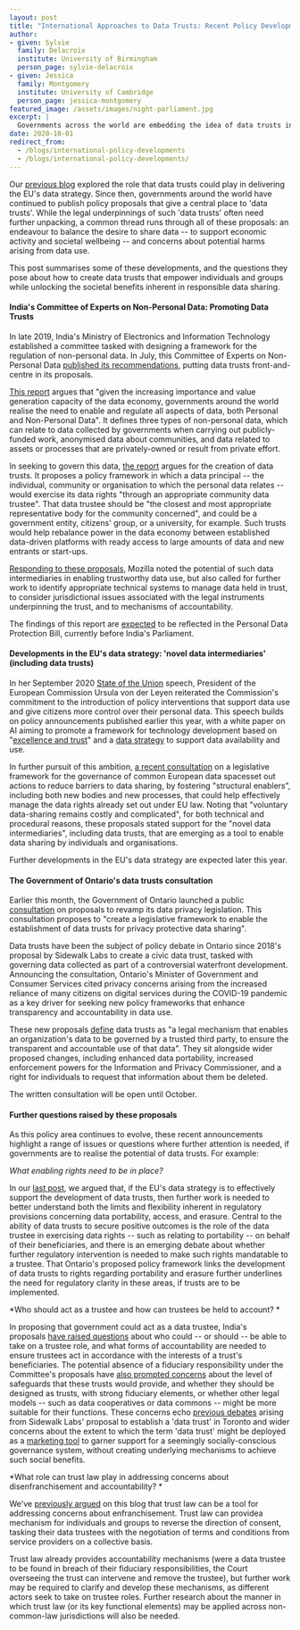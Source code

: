 ```yaml
---
layout: post
title: "International Approaches to Data Trusts: Recent Policy Developments from India, Canada and the EU"
author:
- given: Sylvie
  family: Delacroix
  institute: University of Birmingham
  person_page: sylvie-delacroix
- given: Jessica
  family: Montgomery
  institute: University of Cambridge
  person_page: jessica-montgomery
featured_image: /assets/images/night-parliament.jpg
excerpt: |
  Governments across the world are embedding the idea of data trusts in policy developments. This post reviews recent policy proposals from India, Canada and the EU.
date: 2020-10-01
redirect_from:
  - /blogs/international-policy-developments
  - /blogs/international-policy-developments/
---
```


Our [previous
blog](https://datatrusts.uk/blogs/data-trusts-and-the-eu-data-strategy)
explored the role that data trusts could play in delivering the EU's
data strategy. Since then, governments around the world have continued
to publish policy proposals that give a central place to 'data trusts'.
While the legal underpinnings of such 'data trusts' often need further
unpacking, a common thread runs through all of these proposals: an
endeavour to balance the desire to share data -- to support economic
activity and societal wellbeing -- and concerns about potential harms
arising from data use. 

This post summarises some of these developments, and the questions they
pose about how to create data trusts that empower individuals and groups
while unlocking the societal benefits inherent in responsible data
sharing.

#### India's Committee of Experts on Non-Personal Data: Promoting Data Trusts

In late 2019, India's Ministry of Electronics and Information Technology
established a committee tasked with designing a framework for the
regulation of non-personal data. In July, this Committee of Experts on
Non-Personal Data [published its
recommendations](https://ourgovdotin.files.wordpress.com/2020/07/kris-gopalakrishnan-committee-report-on-non-personal-data-governance-framework.pdf),
putting data trusts front-and-centre in its proposals. 

[This
report](https://ourgovdotin.files.wordpress.com/2020/07/kris-gopalakrishnan-committee-report-on-non-personal-data-governance-framework.pdf) argues that
"given the increasing importance and value generation capacity of the
data economy, governments around the world realise the need to enable
and regulate all aspects of data, both Personal and Non-Personal Data".
It defines three types of non-personal data, which can relate to data
collected by governments when carrying out publicly-funded work,
anonymised data about communities, and data related to assets or
processes that are privately-owned or result from private effort. 

In seeking to govern this data, [the
report](https://ourgovdotin.files.wordpress.com/2020/07/kris-gopalakrishnan-committee-report-on-non-personal-data-governance-framework.pdf)
argues for the creation of data trusts. It proposes a policy framework
in which a data principal -- the individual, community or organisation
to which the personal data relates -- would exercise its data rights
"through an appropriate community data trustee". That data trustee
should be "the closest and most appropriate representative body for the
community concerned", and could be a government entity, citizens' group,
or a university, for example. Such trusts would help rebalance power in
the data economy between established data-driven platforms with ready
access to large amounts of data and new entrants or start-ups.

[Responding to these
proposals](https://blog.mozilla.org/netpolicy/files/2020/09/Mozilla-Non-Personal-Data-Consultatiaon-Submission-India.pdf), Mozilla
noted the potential of such data intermediaries in enabling trustworthy
data use, but also called for further work to identify appropriate
technical systems to manage data held in trust, to consider
jurisdictional issues associated with the legal instruments underpinning
the trust, and to mechanisms of accountability. 

The findings of this report
are [expected](https://www.globalgovernmentforum.com/india-considers-non-personal-data-sharing-regulation/) to
be reflected in the Personal Data Protection Bill, currently before
India's Parliament.

#### Developments in the EU's data strategy: 'novel data intermediaries' (including data trusts)

In her September 2020 [State
of the Union](https://ec.europa.eu/info/strategy/strategic-planning/state-union-addresses/state-union-2020_en)
speech, President of the European Commission Ursula von der Leyen
reiterated the Commission's commitment to the introduction of policy
interventions that support data use and give citizens more control over
their personal data. This speech builds on policy announcements
published earlier this year, with a white paper on AI aiming to promote
a framework for technology development based on "[excellence and
trust](https://ec.europa.eu/info/files/white-paper-artificial-intelligence-european-approach-excellence-and-trust_en)"
and a [data
strategy](https://eur-lex.europa.eu/legal-content/EN/TXT/?qid=1593073685620&uri=CELEX%3A52020DC0066) to
support data availability and use.

In further pursuit of this ambition, [a recent
consultation](https://ec.europa.eu/info/law/better-regulation/have-your-say/initiatives/12491-Legislative-framework-for-the-governance-of-common-European-data-spaces)
on a legislative framework for the governance of common European data
spacesset out actions to reduce barriers to data sharing, by
fostering "structural enablers", including both new bodies and new
processes, that could help effectively manage the data rights already
set out under EU law. Noting that "voluntary data-sharing remains costly
and complicated", for both technical and procedural reasons, these
proposals stated support for the "novel data intermediaries", including
data trusts, that are emerging as a tool to enable data sharing by
individuals and organisations. 

Further developments in the EU's data strategy are expected later this
year. 

#### The Government of Ontario's data trusts consultation

Earlier this month, the Government of Ontario launched a public
[consultation](https://news.ontario.ca/en/release/57985/ontario-launches-consultations-to-strengthen-privacy-protections-of-personal-data)
on proposals to revamp its data privacy legislation. This
consultation proposes to "create a legislative framework to enable the
establishment of data trusts for privacy protective data sharing". 

Data trusts have been the subject of policy debate in Ontario since
2018's proposal by Sidewalk Labs to create a civic data trust, tasked
with governing data collected as part of a controversial waterfront
development. Announcing the consultation, Ontario's Minister of
Government and Consumer Services cited privacy concerns arising from the
increased reliance of many citizens on digital services during the
COVID-19 pandemic as a key driver for seeking new policy frameworks that
enhance transparency and accountability in data use. 

These new
proposals [define](https://news.ontario.ca/en/release/57985/ontario-launches-consultations-to-strengthen-privacy-protections-of-personal-data) data
trusts as "a legal mechanism that enables an organization's data to be
governed by a trusted third party, to ensure the transparent and
accountable use of that data". They sit alongside wider proposed
changes, including enhanced data portability, increased enforcement
powers for the Information and Privacy Commissioner, and a right for
individuals to request that information about them be deleted.

The written consultation will be open until October.

#### Further questions raised by these proposals

As this policy area continues to evolve, these recent announcements
highlight a range of issues or questions where further attention is
needed, if governments are to realise the potential of data trusts. For
example:

*What enabling rights need to be in place?*

In our [last
post](https://datatrusts.uk/blogs/data-trusts-and-the-eu-data-strategy),
we argued that, if the EU's data strategy is to effectively support the
development of data trusts, then further work is needed to better
understand both the limits and flexibility inherent in regulatory
provisions concerning data portability, access, and erasure. Central to
the ability of data trusts to secure positive outcomes is the role of
the data trustee in exercising data rights -- such as relating to
portability -- on behalf of their beneficiaries, and there is an
emerging debate about whether further regulatory intervention is needed
to make such rights mandatable to a trustee. That Ontario's proposed
policy framework links the development of data trusts to rights
regarding portability and erasure further underlines the need for
regulatory clarity in these areas, if trusts are to be implemented.

*Who should act as a trustee and how can trustees be held to account? *

In proposing that government could act as a data trustee, India's
proposals [have raised
questions](https://www.globalgovernmentforum.com/india-considers-non-personal-data-sharing-regulation/) about
who could -- or should -- be able to take on a trustee role, and what
forms of accountability are needed to ensure trustees act in accordance
with the interests of a trust's beneficiaries. The potential absence of
a fiduciary responsibility under the Committee's proposals have [also
prompted
concerns](https://www.medianama.com/2020/08/223-nama-data-trusts/) about
the level of safeguards that these trusts would provide, and whether
they should be designed as trusts, with strong fiduciary elements, or
whether other legal models -- such as data cooperatives or data commons
-- might be more suitable for their functions. These concerns
echo [previous
debates](https://www.cigionline.org/articles/reclaiming-data-trusts) arising
from Sidewalk Labs' proposal to establish a 'data trust' in Toronto and
wider concerns about the extent to which the term 'data trust' might be
deployed as a [marketing
tool](https://theodi.org/article/data-trusts-in-2020/) to garner support
for a seemingly socially-conscious governance system, without creating
underlying mechanisms to achieve such social benefits.

*What role can trust law play in addressing concerns about
disenfranchisement and accountability? *

We've [previously
argued](https://datatrusts.uk/blogs/selectingdatastructures) on this
blog that trust law can be a tool for addressing concerns about
enfranchisement. Trust law can providea mechanism for individuals and
groups to reverse the direction of consent, tasking their data trustees
with the negotiation of terms and conditions from service providers on a
collective basis. 

Trust law already provides accountability mechanisms (were a data
trustee to be found in breach of their fiduciary responsibilities, the
Court overseeing the trust can intervene and remove the trustee), but
further work may be required to clarify and develop these mechanisms, as
different actors seek to take on trustee roles. Further research about
the manner in which trust law (or its key functional elements) may be
applied across non- common-law jurisdictions will also be needed.

